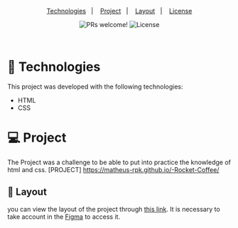 
<p align="center">
  <a href="#-tecnologias">Technologies</a>&nbsp;&nbsp;&nbsp;|&nbsp;&nbsp;&nbsp;
  <a href="#-projeto">Project</a>&nbsp;&nbsp;&nbsp;|&nbsp;&nbsp;&nbsp;
  <a href="#-layout">Layout</a>&nbsp;&nbsp;&nbsp;|&nbsp;&nbsp;&nbsp;
  <a href="#memo-licença"> License</a>
</p>
<p align="center">
 <img src="https://img.shields.io/static/v1?label=PRs&message=welcome&color=49AA26&labelColor=000000" alt="PRs welcome!" />

  <img alt="License" src="https://img.shields.io/static/v1?label=license&message=MIT&color=49AA26&labelColor=000000">
</p>

<br>





#   :rocket: Technologies

This project was developed with the following technologies:

- HTML
- CSS

#  :computer: Project

The Project was a challenge to be able to put into practice the knowledge of html and css. [PROJECT] https://matheus-rpk.github.io/-Rocket-Coffee/


## 🔖 Layout

you can view the layout of the project through [this link](https://www.figma.com/file/Ct2EUTq3x5lwFPIuFm0Kgi/RocketCoffee-(Copy)?node-id=0%3A1). It is necessary to take account in the [Figma](https://figma.com) to access it.

